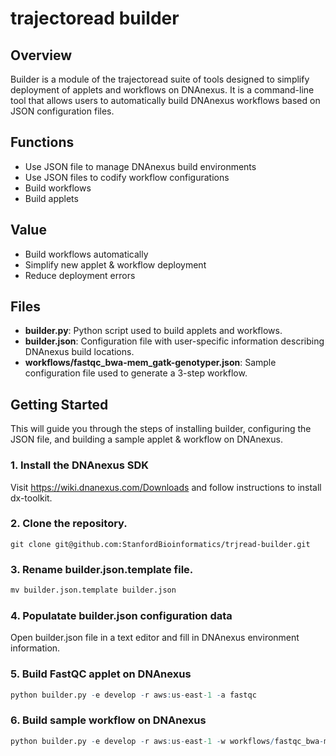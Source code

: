 # trajectoread builder

## Overview
Builder is a module of the trajectoread suite of tools 
designed to simplify deployment of applets and workflows on DNAnexus.
It is a command-line tool that allows users to automatically build DNAnexus 
workflows based on JSON configuration files.

## Functions

* Use JSON file to manage DNAnexus build environments
* Use JSON files to codify workflow configurations
* Build workflows
* Build applets

## Value

* Build workflows automatically
* Simplify new applet & workflow deployment
* Reduce deployment errors

## Files
* **builder.py**: Python script used to build applets and workflows.
* **builder.json**: Configuration file with user-specific information describing 
DNAnexus build locations.
* **workflows/fastqc_bwa-mem_gatk-genotyper.json**: Sample configuration file used to generate a 3-step workflow.

## Getting Started

This will guide you through the steps of installing builder, configuring the JSON file, and building a sample applet & workflow on DNAnexus.

### 1. Install the DNAnexus SDK
Visit https://wiki.dnanexus.com/Downloads and follow instructions to 
install dx-toolkit.

### 2. Clone the repository.

```
git clone git@github.com:StanfordBioinformatics/trjread-builder.git
```

### 3. Rename builder.json.template file.

```r
mv builder.json.template builder.json
```

### 4. Populatate builder.json configuration data
Open builder.json file in a text editor and fill in DNAnexus environment information.

### 5. Build FastQC applet on DNAnexus

```r
python builder.py -e develop -r aws:us-east-1 -a fastqc
```

### 6. Build sample workflow on DNAnexus

```r
python builder.py -e develop -r aws:us-east-1 -w workflows/fastqc_bwa-mem_gatk-genotyper.json
```
